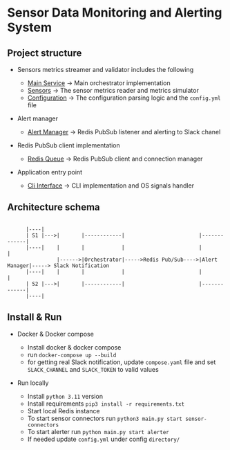 # Sensor Data Monitoring and Alerting System

## Project structure 

* Sensors metrics streamer and validator includes the following 
  * [Main Service](main_service) -> Main orchestrator implementation 
  * [Sensors](sensors) -> The sensor metrics reader and metrics simulator
  * [Configuration](config) -> The configuration parsing logic and the `config.yml` file

* Alert manager 
  * [Alert Manager](alert_service) -> Redis PubSub listener and alerting to Slack chanel
 
* Redis PubSub client implementation 
  * [Redis Queue](queue_impl) -> Redis PubSub client and connection manager
 
* Application entry point
  * [Cli Interface](main.py) -> CLI implementation and OS signals handler
 
## Architecture schema
```

      |----|
      | S1 |--->|       |------------|                        |-------------|
      |----|    |       |            |                        |             |
                |------>|Orchestrator|----->Redis Pub/Sub---->|Alert Manager|-----> Slack Notification
      |----|    |       |            |                        |             |
      | S2 |--->|       |------------|                        |-------------|
      |----|
```

## Install & Run
* Docker & Docker compose
  * Install docker & docker compose 
  * run `docker-compose up --build`
  * for getting real Slack notification, update `compose.yaml` file and set `SLACK_CHANNEL` and `SLACK_TOKEN` to valid values   
 
* Run locally 
  * Install `python 3.11` version 
  * Install requirements `pip3 install -r requirements.txt`
  * Start local Redis instance
  * To start sensor connectors run `python3 main.py start sensor-connectors`
  * To start alerter run `python main.py start alerter`
  * If needed update `config.yml` under config `directory/` 